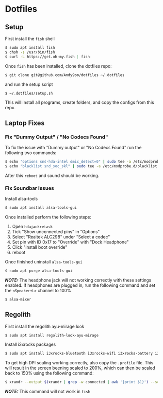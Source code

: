 # Dotfiles

## Setup
First install the `fish` shell
```sh
$ sudo apt install fish
$ chsh -s /usr/bin/fish
$ curl -L https://get.oh-my.fish | fish
```

Once `fish` has been installed, clone the dotfiles repo: 
```sh
$ git clone git@github.com/Andy9oo/dotfiles ~/.dotfiles
```
and run the setup script

```sh
$ ~/.dotfiles/setup.sh
```

This will install all programs, create folders, and copy the configs from this repo.

## Laptop Fixes

### Fix "Dummy Output" / "No Codecs Found"
To fix the issue with "Dummy output" or "No Codecs Found" run the following two commands:

```sh
$ echo "options snd-hda-intel dmic_detect=0" | sudo tee -a /etc/modprobe.d/alsa-base.conf
$ echo "blacklist snd_soc_skl" | sudo tee -a /etc/modprobe.d/blacklist.conf
```

After this `reboot` and sound should be working.

### Fix Soundbar Issues

Install alsa-tools

```sh
$ sudo apt install alsa-tools-gui
```

Once installed perform the following steps:

1. Open `hdajackretask`
2. Tick "Show unconnected pins" in "Options"
3. Select "Realtek ALC298" under "Select a codec"
4. Set pin with ID 0x17 to "Override" with "Dock Headphone"
5. Click "Install boot override" 
6. reboot

Once finished uninstall `alsa-tools-gui`
```sh
$ sudo apt purge alsa-tools-gui
```

**_NOTE:_** The headphone jack will not working correctly with these settings enabled. If headphones are plugged in, run the following command and set the `<Speaker+L>` channel to 100%

```sh
$ alsa-mixer
```

## Regolith
First install the regolith ayu-mirage look
```sh
$ sudo apt install regolith-look-ayu-mirage
``` 

Install i3xrocks packages
```sh
$ sudo apt install i3xrocks-bluetooth i3xrocks-wifi i3xrocks-battery i3xrocks-rofication i3xrocks-time
```

To get high DPI scaling working correctly, also copy the `.profile` file. This will result in the screen beening scaled to 200%, which can then be scaled back to 150% using the following command:

```sh
$ xrandr --output $(xrandr | grep -w connected | awk '{print $1}') --scale 1.5x1.5
```

**_NOTE:_** This command will not work in `fish`